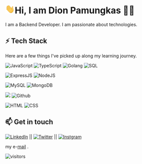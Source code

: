 
# <img src="https://raw.githubusercontent.com/ABSphreak/ABSphreak/master/gifs/Hi.gif" width="30px">Hi, I am Dion Pamungkas 👨‍💻

I am a Backend Developer. I am passionate about technologies.


## ⚡ Tech Stack

Here are a few things I've picked up along my learning journey.


  ![JavaScript](https://img.shields.io/badge/JavaScript-F7DF1E?style=for-the-badge&logo=javascript&logoColor=black) ![TypeScript](https://img.shields.io/badge/TypeScript-007ACC?style=for-the-badge&logo=typescript&logoColor=white) ![Golang](https://img.shields.io/badge/Golang-00AED8?style=for-the-badge&logo=go&logoColor=white) ![SQL](https://img.shields.io/badge/-SQL-000?style=for-the-badge&logo=MySQL&logoColor=4479A1)
  
  ![ExpressJS](https://img.shields.io/badge/Express.js-404D59?style=for-the-badge)  ![NodeJS](https://img.shields.io/badge/Node.js-43853D?style=for-the-badge&logo=node.js&logoColor=white) 

 ![MySQL](https://img.shields.io/badge/MySQL-00000F?style=for-the-badge&logo=mysql&logoColor=white) ![MongoDB](https://img.shields.io/badge/MongoDB-4EA94B?style=for-the-badge&logo=mongodb&logoColor=white)

 ![](https://img.shields.io/badge/git%20-%23F05033.svg?&style=for-the-badge&logo=git&logoColor=white)  ![Github](https://img.shields.io/badge/github%20-%23121011.svg?&style=for-the-badge&logo=github&logoColor=white)
 
 ![HTML](https://img.shields.io/badge/HTML5-E34F26?style=for-the-badge&logo=html5&logoColor=white) ![CSS](https://img.shields.io/badge/CSS-239120?&style=for-the-badge&logo=css3&logoColor=white)
 
 
## 📫 Get in touch
[![LinkedIn](https://img.shields.io/badge/LinkedIn-0077B5?style=for-the-badge&logo=linkedin&logoColor=white)](https://in.linkedin.com/in/dionarya) || [![Twitter](https://img.shields.io/badge/Twitter-1DA1F2?style=for-the-badge&logo=twitter&logoColor=white)](https://twitter.com/dionarya23) || [![Instgram](https://img.shields.io/badge/Instagram-8a3ab9?style=for-the-badge&logo=instagram&logoColor=white)](https://instagram.com/dionarya23)


my e-[mail](mailto:dionarya.p@gmail.com) .


![visitors](https://visitor-badge.glitch.me/badge?page_id=dionarya23/dionarya23)


 
